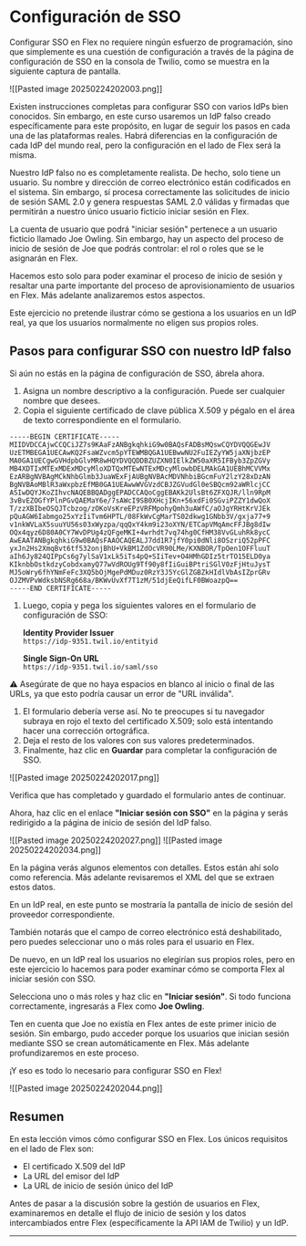 
# Configuración de SSO

Configurar SSO en Flex no requiere ningún esfuerzo de programación, sino que simplemente es una cuestión de configuración a través de la página de configuración de SSO en la consola de Twilio, como se muestra en la siguiente captura de pantalla.

![[Pasted image 20250224202003.png]]

Existen instrucciones completas para configurar SSO con varios IdPs bien conocidos. Sin embargo, en este curso usaremos un IdP falso creado específicamente para este propósito, en lugar de seguir los pasos en cada una de las plataformas reales. Habrá diferencias en la configuración de cada IdP del mundo real, pero la configuración en el lado de Flex será la misma.

Nuestro IdP falso no es completamente realista. De hecho, solo tiene un usuario. Su nombre y dirección de correo electrónico están codificados en el sistema. Sin embargo, sí procesa correctamente las solicitudes de inicio de sesión SAML 2.0 y genera respuestas SAML 2.0 válidas y firmadas que permitirán a nuestro único usuario ficticio iniciar sesión en Flex.

La cuenta de usuario que podrá "iniciar sesión" pertenece a un usuario ficticio llamado Joe Owling. Sin embargo, hay un aspecto del proceso de inicio de sesión de Joe que podrás controlar: el rol o roles que se le asignarán en Flex.

Hacemos esto solo para poder examinar el proceso de inicio de sesión y resaltar una parte importante del proceso de aprovisionamiento de usuarios en Flex. Más adelante analizaremos estos aspectos.

Este ejercicio no pretende ilustrar cómo se gestiona a los usuarios en un IdP real, ya que los usuarios normalmente no eligen sus propios roles.

## Pasos para configurar SSO con nuestro IdP falso

Si aún no estás en la página de configuración de SSO, ábrela ahora.

1. Asigna un nombre descriptivo a la configuración. Puede ser cualquier nombre que desees.
2. Copia el siguiente certificado de clave pública X.509 y pégalo en el área de texto correspondiente en el formulario.

```
-----BEGIN CERTIFICATE-----
MIIDVDCCAjwCCQCiJZ7s9KAaFzANBgkqhkiG9w0BAQsFADBsMQswCQYDVQQGEwJV
UzETMBEGA1UECAwKQ2FsaWZvcm5pYTEWMBQGA1UEBwwNU2FuIEZyYW5jaXNjbzEP
MA0GA1UECgwGVHdpbGlvMR8wHQYDVQQDDBZUZXN0IElkZW50aXR5IFByb3ZpZGVy
MB4XDTIxMTExMDExMDcyMloXDTQxMTEwNTExMDcyMlowbDELMAkGA1UEBhMCVVMx
EzARBgNVBAgMCkNhbGlmb3JuaWExFjAUBgNVBAcMDVNhbiBGcmFuY2lzY28xDzAN
BgNVBAoMBlR3aWxpbzEfMB0GA1UEAwwWVGVzdCBJZGVudGl0eSBQcm92aWRlcjCC
ASIwDQYJKoZIhvcNAQEBBQADggEPADCCAQoCggEBAKk2UlsBt6ZFXQJR/lln9RpM
3vBvEZOGfYPlnPGvQAEMaY6e/7sAWcI9SB0XHcjIKn+56xdFi0SGviPZZY1dwQoX
T/zzXBIbeOSQJTcbzog/zOKoVsKreEPzVRFMpohyQmh3uAWfC/aOJgYRHtKrVJEk
pQuAGW6Iabmgo25xYzIiTvm6HPTL/08FkWvCgMarTS02dkwg1GNbb3V/gxja77+9
v1nkWVLaX5suuYU56s03xWyzpa/qqQxY4km9i23oXYN/ETCapVMqAmcFFJBg8dIw
OQx4qyz6D80A0CY7WvDPUg4zQFgeMKI+4wrhdt7vq74hg0CfHM38VvGLuhRk8ycC
AwEAATANBgkqhkiG9w0BAQsFAAOCAQEALJ7dd1R7jfY0pi0dNli8OSzriQ52pPFC
yxJn2Hs2XmqBvt6tf532onjBhU+VkBM1ZdOcVR90LMe/KXNBOR/TpOen1OFFluuT
aIh6Jy824QIPpCs6g7ylSaV1xLk5iTs4pQ+SIiTev+O4HMhGDIz5trTO15ELD0ya
KIknbbOstkdzyCobdxamyQ77wVdROUg9Tf90y8fIiGuiBPtriSGlV0zFjHtuJysT
MJ5oWry6fhYNmFeFc3XQ5bOjMgePdMDuz0RzY3J5YcGlZGBZkHIdlVbAsIZprGRv
OJZMVPvWdksbNSRg668a/BKWvUvXf7T1zM/51djEeQifLF0BWoazpQ==
-----END CERTIFICATE-----
```

1. Luego, copia y pega los siguientes valores en el formulario de configuración de SSO:
    
    **Identity Provider Issuer**  
    `https://idp-9351.twil.io/entityid`
    
    **Single Sign-On URL**  
    `https://idp-9351.twil.io/saml/sso`
    

⚠️ Asegúrate de que no haya espacios en blanco al inicio o final de las URLs, ya que esto podría causar un error de "URL inválida".

1. El formulario debería verse así. No te preocupes si tu navegador subraya en rojo el texto del certificado X.509; solo está intentando hacer una corrección ortográfica.
2. Deja el resto de los valores con sus valores predeterminados.
3. Finalmente, haz clic en **Guardar** para completar la configuración de SSO.

![[Pasted image 20250224202017.png]]

Verifica que has completado y guardado el formulario antes de continuar.

Ahora, haz clic en el enlace **"Iniciar sesión con SSO"** en la página y serás redirigido a la página de inicio de sesión del IdP falso.

![[Pasted image 20250224202027.png]]
![[Pasted image 20250224202034.png]]

En la página verás algunos elementos con detalles. Estos están ahí solo como referencia. Más adelante revisaremos el XML del que se extraen estos datos.

En un IdP real, en este punto se mostraría la pantalla de inicio de sesión del proveedor correspondiente.

También notarás que el campo de correo electrónico está deshabilitado, pero puedes seleccionar uno o más roles para el usuario en Flex.

De nuevo, en un IdP real los usuarios no elegirían sus propios roles, pero en este ejercicio lo hacemos para poder examinar cómo se comporta Flex al iniciar sesión con SSO.

Selecciona uno o más roles y haz clic en **"Iniciar sesión"**. Si todo funciona correctamente, ingresarás a Flex como **Joe Owling**.

Ten en cuenta que Joe no existía en Flex antes de este primer inicio de sesión. Sin embargo, pudo acceder porque los usuarios que inician sesión mediante SSO se crean automáticamente en Flex. Más adelante profundizaremos en este proceso.

¡Y eso es todo lo necesario para configurar SSO en Flex!

![[Pasted image 20250224202044.png]]

## Resumen

En esta lección vimos cómo configurar SSO en Flex. Los únicos requisitos en el lado de Flex son:

- El certificado X.509 del IdP
- La URL del emisor del IdP
- La URL de inicio de sesión único del IdP

Antes de pasar a la discusión sobre la gestión de usuarios en Flex, examinaremos en detalle el flujo de inicio de sesión y los datos intercambiados entre Flex (específicamente la API IAM de Twilio) y un IdP.

---
